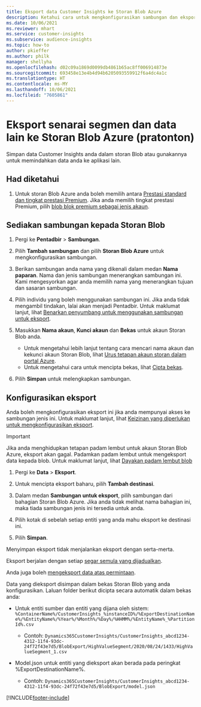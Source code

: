 ```yaml
---
title: Eksport data Customer Insights ke Storan Blob Azure
description: Ketahui cara untuk mengkonfigurasikan sambungan dan eksport ke storan Blob.
ms.date: 10/06/2021
ms.reviewer: mhart
ms.service: customer-insights
ms.subservice: audience-insights
ms.topic: how-to
author: pkieffer
ms.author: philk
manager: shellyha
ms.openlocfilehash: d02c09a1869d0099db4861b65ac8ff006914873e
ms.sourcegitcommit: 693458e13e4b4d94b6205093559912f6a4dc4a1c
ms.translationtype: HT
ms.contentlocale: ms-MY
ms.lasthandoff: 10/06/2021
ms.locfileid: "7605861"
---
```

# <a name="export-segment-list-and-other-data-to-azure-blob-storage-preview"></a>Eksport senarai segmen dan data lain ke Storan Blob Azure (pratonton)

Simpan data Customer Insights anda dalam storan Blob atau gunakannya untuk memindahkan data anda ke aplikasi lain.

## <a name="known-limitations"></a>Had diketahui

1. Untuk storan Blob Azure anda boleh memilih antara [Prestasi standard dan tingkat prestasi Premium](/azure/storage/blobs/storage-blob-performance-tiers). Jika anda memilih tingkat prestasi Premium, pilih [blob blok premium sebagai jenis akaun](/azure/storage/common/storage-account-overview#types-of-storage-accounts).

## <a name="set-up-the-connection-to-blob-storage"></a>Sediakan sambungan kepada Storan Blob

1. Pergi ke **Pentadbir** > **Sambungan**.

1. Pilih **Tambah sambungan** dan pilih **Storan Blob Azure** untuk mengkonfigurasikan sambungan.

1. Berikan sambungan anda nama yang dikenali dalam medan **Nama paparan**. Nama dan jenis sambungan menerangkan sambungan ini. Kami mengesyorkan agar anda memilih nama yang menerangkan tujuan dan sasaran sambungan.

1. Pilih individu yang boleh menggunakan sambungan ini. Jika anda tidak mengambil tindakan, lalai akan menjadi Pentadbir. Untuk maklumat lanjut, lihat [Benarkan penyumbang untuk menggunakan sambungan untuk eksport](connections.md#allow-contributors-to-use-a-connection-for-exports).

1. Masukkan **Nama akaun**, **Kunci akaun** dan **Bekas** untuk akaun Storan Blob anda.
    - Untuk mengetahui lebih lanjut tentang cara mencari nama akaun dan kekunci akaun Storan Blob, lihat [Urus tetapan akaun storan dalam portal Azure](/azure/storage/common/storage-account-manage).
    - Untuk mengetahui cara untuk mencipta bekas, lihat [Cipta bekas](/azure/storage/blobs/storage-quickstart-blobs-portal#create-a-container).

1. Pilih **Simpan** untuk melengkapkan sambungan. 

## <a name="configure-an-export"></a>Konfigurasikan eksport

Anda boleh mengkonfigurasikan eksport ini jika anda mempunyai akses ke sambungan jenis ini. Untuk maklumat lanjut, lihat [Keizinan yang diperlukan untuk mengkonfigurasikan eksport](export-destinations.md#set-up-a-new-export).

> [!IMPORTANT]
> Jika anda menghidupkan tetapan padam lembut untuk akaun Storan Blob Azure, eksport akan gagal. Padamkan padam lembut untuk mengeksport data kepada blob. Untuk maklumat lanjut, lihat [Dayakan padam lembut blob](/azure/storage/blobs/soft-delete-blob-enable.md)

1. Pergi ke **Data** > **Eksport**.

1. Untuk mencipta eksport baharu, pilih **Tambah destinasi**.

1. Dalam medan **Sambungan untuk eksport**, pilih sambungan dari bahagian Storan Blob Azure. Jika anda tidak melihat nama bahagian ini, maka tiada sambungan jenis ini tersedia untuk anda.

1. Pilih kotak di sebelah setiap entiti yang anda mahu eksport ke destinasi ini.

1. Pilih **Simpan**.

Menyimpan eksport tidak menjalankan eksport dengan serta-merta.

Eksport berjalan dengan setiap [segar semula yang dijadualkan](system.md#schedule-tab).     

Anda juga boleh [mengeksport data atas permintaan](export-destinations.md#run-exports-on-demand). 

Data yang dieksport disimpan dalam bekas Storan Blob yang anda konfigurasikan. Laluan folder berikut dicipta secara automatik dalam bekas anda:

- Untuk entiti sumber dan entiti yang dijana oleh sistem:   
  `%ContainerName%/CustomerInsights_%instanceID%/%ExportDestinationName%/%EntityName%/%Year%/%Month%/%Day%/%HHMM%/%EntityName%_%PartitionId%.csv`  
  - Contoh: `Dynamics365CustomerInsights/CustomerInsights_abcd1234-4312-11f4-93dc-24f72f43e7d5/BlobExport/HighValueSegment/2020/08/24/1433/HighValueSegment_1.csv`
 
- Model.json untuk entiti yang dieksport akan berada pada peringkat %ExportDestinationName%.  
  - Contoh: `Dynamics365CustomerInsights/CustomerInsights_abcd1234-4312-11f4-93dc-24f72f43e7d5/BlobExport/model.json`

[!INCLUDE[footer-include](../includes/footer-banner.md)]
